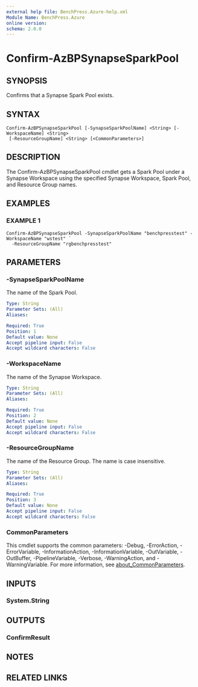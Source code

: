 ```yaml
---
external help file: BenchPress.Azure-help.xml
Module Name: BenchPress.Azure
online version:
schema: 2.0.0
---
```


# Confirm-AzBPSynapseSparkPool

## SYNOPSIS
Confirms that a Synapse Spark Pool exists.

## SYNTAX

```
Confirm-AzBPSynapseSparkPool [-SynapseSparkPoolName] <String> [-WorkspaceName] <String>
 [-ResourceGroupName] <String> [<CommonParameters>]
```

## DESCRIPTION
The Confirm-AzBPSynapseSparkPool cmdlet gets a Spark Pool under a Synapse Workspace using the specified
Synapse Workspace, Spark Pool, and Resource Group names.

## EXAMPLES

### EXAMPLE 1
```
Confirm-AzBPSynapseSparkPool -SynapseSparkPoolName "benchpresstest" -WorkspaceName "wstest" `
  -ResourceGroupName "rgbenchpresstest"
```

## PARAMETERS

### -SynapseSparkPoolName
The name of the Spark Pool.

```yaml
Type: String
Parameter Sets: (All)
Aliases:

Required: True
Position: 1
Default value: None
Accept pipeline input: False
Accept wildcard characters: False
```

### -WorkspaceName
The name of the Synapse Workspace.

```yaml
Type: String
Parameter Sets: (All)
Aliases:

Required: True
Position: 2
Default value: None
Accept pipeline input: False
Accept wildcard characters: False
```

### -ResourceGroupName
The name of the Resource Group.
The name is case insensitive.

```yaml
Type: String
Parameter Sets: (All)
Aliases:

Required: True
Position: 3
Default value: None
Accept pipeline input: False
Accept wildcard characters: False
```

### CommonParameters
This cmdlet supports the common parameters: -Debug, -ErrorAction, -ErrorVariable, -InformationAction, -InformationVariable, -OutVariable, -OutBuffer, -PipelineVariable, -Verbose, -WarningAction, and -WarningVariable. For more information, see [about_CommonParameters](http://go.microsoft.com/fwlink/?LinkID=113216).

## INPUTS

### System.String
## OUTPUTS

### ConfirmResult
## NOTES

## RELATED LINKS
